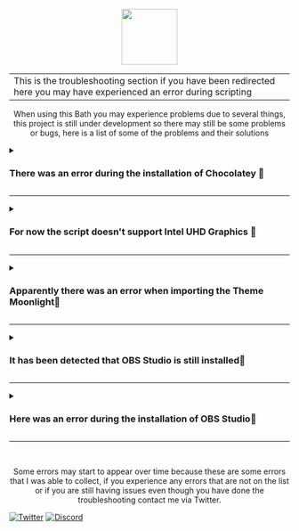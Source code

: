 <p align="center">

  <img src="https://jdleongomez.info/es/post/obs/featured.png" height="100" />
</p>

<table>
<tr>
<td>
This is the troubleshooting section if you have been redirected here you may have experienced an error during scripting 
</td>
</tr>
</table>

<p align="center"> When using this Bath you may experience problems due to several things, this project is still under development so there may still be some problems or bugs, here is a list of some of the problems and their solutions </p>

<details><summary><b><h3> There was an error during the installation of Chocolatey 🔧</h3></b></summary>

Chocolatey will not install if you have a build lower than w10 2003, w7 will work Server core too but not Windows Nano Server.
If you have all the requirements and you still have problems to install Chocolatey, it may be that the powershell execution policy for the user interferes with the execution of the script, run this command in powershell to allow any script to run without restrictions 
```sh
Set-ExecutionPolicy Bypass -Scope CurrentUser -Force
```
</details>

---

<details><summary><b><h3> For now the script doesn't support Intel UHD Graphics 🔧</h3></b></summary>
For now the script does not have profiles for intel integrated graphics, if you have a dedicated graphics and you still have this sign you may have to disable the integrated in BIOS, the steps to do it may vary depending on the motherboard we have, for example in my case is 
‎<br>
<br>
  
```sh
* IO Ports
  * Initial Display Output > PCIe 1 Slot
  * Integrated Graphics > Disabled
    * F10 > OK
```
</details>

---

<details>
  <summary><b><h3>Apparently there was an error when importing the Theme Moonlight🔧</h3></b></summary>
  
  In this section to install the Moonlight theme is installed with an Invoke-WebRequest, if you use a version prior to Powershell 3.0 you can not use this command. If you want to install the Moonlight theme, you can also go directly to the [Moonlight Github](https://github.com/WyzzyMoon/Moonlight/releases/tag/v1.0) of the creator and download it from there. Then, you have to unzip it to `%programfiles%\obs-studio\data\obs-studio\themes`.
  
</details>

---

<details>
  <summary><b><h3>It has been detected that OBS Studio is still installed🔧</h3></b></summary>
  
  The solution may be quite obvious, it may be as simple as uninstalling OBS Studio from Control Panel, but some users experience an error when uninstalling OBS, that a folder called OBS-Studio is kept in programfiles, the script automatically detects this folder and produces this error, to fix it is as simple as deleting it manually by going to `%programfiles%` or putting this command in cmd
  ```sh
  rmdir /s /q "%programfiles%\obs-studio"
  ```

</details>

---

<details>
  <summary><b><h3>Here was an error during the installation of OBS Studio🔧</h3></b></summary>
  
  This solution may be because Chocolatey detects that OBS-Studio is installed, to solve this problem we will have to put in the CMD this command and restart the PC
  ```sh
  choco uninstall obs-studio -y --force
  ```

</details>

---

<br>
<p align="center"> Some errors may start to appear over time because these are some errors that I was able to collect, if you experience any errors that are not on the list or if you are still having issues even though you have done the troubleshooting contact me via Twitter. </p>


[![Twitter](https://img.shields.io/badge/-Twitter-black?style=for-the-badge&logo=twitter)](https://twitter.com/Matishzz)
[![Discord](https://img.shields.io/badge/-Discord-black?style=for-the-badge&logo=discord)](https://discord.io/MatishzzTweaking)
